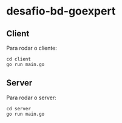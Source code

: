 # desafio-bd-goexpert

## Client
Para rodar o cliente:

```code
cd client
go run main.go
```

## Server
Para rodar o server:

```code
cd server
go run main.go
```